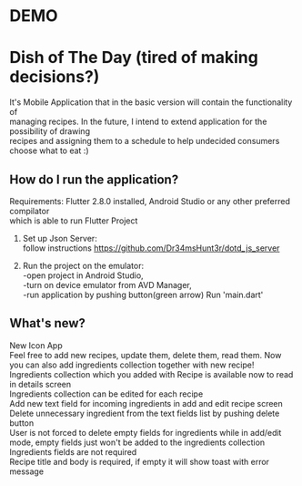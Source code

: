 # DEMO  
# Dish of The Day (tired of making decisions?)  

It's Mobile Application that in the basic version will contain the functionality of  
managing recipes. In the future, I intend to extend application for the possibility of drawing  
recipes and assigning them to a schedule to help undecided consumers choose what to eat :)  

## How do I run the application?
Requirements: Flutter 2.8.0 installed, Android Studio or any other preferred compilator  
which is able to run Flutter Project  
1) Set up Json Server:  
   follow instructions https://github.com/Dr34msHunt3r/dotd_js_server  
  
2) Run the project on the emulator:  
   -open project in Android Studio,  
   -turn on device emulator from AVD Manager,  
   -run application by pushing button(green arrow) Run 'main.dart'  
     
## What's new?  
   New Icon App  
   Feel free to add new recipes, update them, delete them, read them. Now you can also add ingredients collection together with new recipe!  
   Ingredients collection which you added with Recipe is available now to read in details screen  
   Ingredients collection can be edited for each recipe  
   Add new text field for incoming ingredients in add and edit recipe screen  
   Delete unnecessary ingredient from the text fields list by pushing delete button  
   User is not forced to delete empty fields for ingredients while in add/edit mode, empty fields just won't be added to the ingredients collection  
   Ingredients fields are not required  
   Recipe title and body is required, if empty it will show toast with error message  
   
